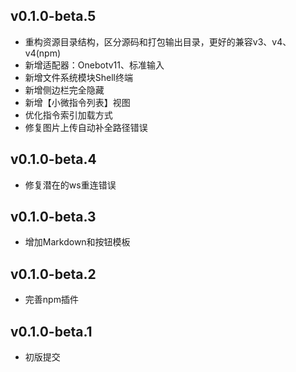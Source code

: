## v0.1.0-beta.5

- 重构资源目录结构，区分源码和打包输出目录，更好的兼容v3、v4、v4(npm)
- 新增适配器：Onebotv11、标准输入
- 新增文件系统模块Shell终端
- 新增侧边栏完全隐藏
- 新增【小微指令列表】视图
- 优化指令索引加载方式
- 修复图片上传自动补全路径错误

## v0.1.0-beta.4

- 修复潜在的ws重连错误

## v0.1.0-beta.3

- 增加Markdown和按钮模板
  
## v0.1.0-beta.2

- 完善npm插件
  
## v0.1.0-beta.1

- 初版提交